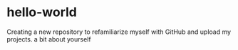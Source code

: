 # hello-world
Creating a new repository to refamiliarize myself with GitHub and upload my projects.
a bit about yourself
